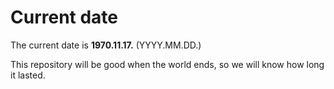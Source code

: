 # Current date

The current date is **1970.11.17.** (YYYY.MM.DD.)

This repository will be good when the world ends, so we will know how long it lasted.